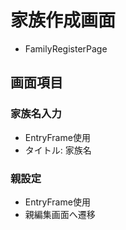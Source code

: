 # 家族作成画面

- FamilyRegisterPage

## 画面項目

### 

### 家族名入力
- EntryFrame使用
- タイトル: 家族名

### 親設定
- EntryFrame使用
- 親編集画面へ遷移

### 